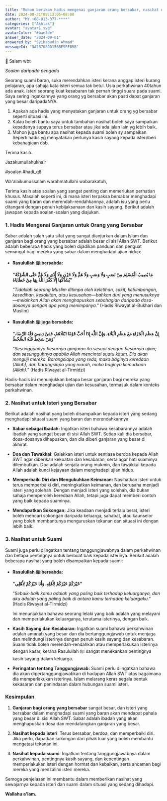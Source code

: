 ```yaml
---
title: "Mohon berikan hadis mengenai ganjaran orang bersabar, nasihat untuk isteri yang sabar dan suami agar mencintai isterinya."
date: 2024-08-31T09:13:05+08:00
author: "MY +60-013-377-****"
categories: ["Akhlak"]
avatar: "avatar1.svg"
avatarColor: "#bae3de"
answer_date: "2024-09-01"
answered_by: "Syihabudin Ahmad"
messageId: "3A287080D156BE9FF05B"
---
```


🛑 Salam wbt

_Soalan daripada pengadu_

Seorang suami baran, suka merendahkan isteri kerana anggap isteri kurang pelajaran, apa sahaja kata isteri semua tak betul. Usia perkahwinan 40tahun ada anak.
Isteri seorang kuat kesabaran tak pernah tinggi suara pada suami.
Saya sering ingatkannya yang orang yg bersabar akan pasti dapat ganjaran yang besar daripadaNYA.

1. Apakah ada hadis yang menyatakan ganjaran untuk orang yg bersabar seperti situasi ini.
2. Kalau boleh bantu saya untuk tambahan nasihat boleh saya sampaikan kepadanya supaya terus bersabar atau jika ada jalan lain yg lebih baik.
3. Mohon juga bantu apa nasihat kepada suami boleh sy sampaikan. Seperti hadis yg menyatakan perlunya kasih sayang kepada isteri/beri kebahagiaan dsb.

Terima kasih.

Jazakumullahukhair

#soalan
#hadi_q8

<!--more-->

Wa'alaikumussalam warahmatullahi wabarakatuh,

Terima kasih atas soalan yang sangat penting dan memerlukan perhatian khusus. Masalah seperti ini, di mana isteri terpaksa bersabar menghadapi suami yang baran dan merendah-rendahkannya, adalah isu yang perlu ditangani dengan penuh kebijaksanaan dan kasih sayang. Berikut adalah jawapan kepada soalan-soalan yang diajukan.

### 1. **Hadis Mengenai Ganjaran untuk Orang yang Bersabar**

Sabar adalah salah satu sifat yang sangat dianjurkan dalam Islam dan ganjaran bagi orang yang bersabar adalah besar di sisi Allah SWT. Berikut adalah beberapa hadis yang boleh dijadikan panduan dan penguat semangat bagi mereka yang sabar dalam menghadapi ujian hidup:

- **Rasulullah ﷺ bersabda:**

  **"مَا يُصِيبُ الْمُسْلِمَ مِنْ نَصَبٍ وَلَا وَصَبٍ وَلَا هَمٍّ وَلَا حُزْنٍ وَلَا أَذًى وَلَا غَمٍّ حَتَّى الشَّوْكَةُ يُشَاكُهَا إِلَّا كَفَّرَ اللَّهُ بِهَا مِنْ خَطَايَاهُ"**

  _"Tidaklah seorang Muslim ditimpa oleh keletihan, sakit, kebimbangan, kesedihan, kesakitan, atau kesusahan—bahkan duri yang menusuknya—melainkan Allah akan menghapuskan sebahagian daripada dosa-dosanya dengan apa yang menimpanya."_
  (Hadis Riwayat al-Bukhari dan Muslim)

- **Rasulullah ﷺ juga bersabda:**

  **"إِنَّ عِظَمَ الْجَزَاءِ مَعَ عِظَمِ الْبَلَاءِ، وَإِنَّ اللَّهَ إِذَا أَحَبَّ قَوْمًا ابْتَلَاهُمْ، فَمَنْ رَضِيَ فَلَهُ الرِّضَا، وَمَنْ سَخِطَ فَلَهُ السُّخْطُ"**

  _"Sesungguhnya besarnya ganjaran itu sesuai dengan besarnya ujian; dan sesungguhnya apabila Allah mencintai suatu kaum, Dia akan menguji mereka. Barangsiapa yang reda, maka baginya keredaan (Allah), dan barangsiapa yang marah, maka baginya kemurkaan (Allah)."_
  (Hadis Riwayat al-Tirmidzi)

Hadis-hadis ini menunjukkan betapa besar ganjaran bagi mereka yang bersabar dalam menghadapi ujian dan kesusahan, termasuk dalam konteks perkahwinan.

### 2. **Nasihat untuk Isteri yang Bersabar**

Berikut adalah nasihat yang boleh disampaikan kepada isteri yang sedang menghadapi situasi suami yang baran dan merendahkannya:

- **Sabar sebagai Ibadah:** Ingatkan isteri bahawa kesabarannya adalah ibadah yang sangat besar di sisi Allah SWT. Setiap kali dia bersabar, dosa-dosanya dihapuskan, dan dia diberi ganjaran yang besar di akhirat.

- **Doa dan Tawakkal:** Galakkan isteri untuk sentiasa berdoa kepada Allah SWT agar diberikan kekuatan dan kesabaran, serta agar hati suaminya dilembutkan. Doa adalah senjata orang mukmin, dan tawakkal kepada Allah adalah kunci kejayaan dalam menghadapi ujian hidup.

- **Memperbaiki Diri dan Mengukuhkan Keimanan:** Nasihatkan isteri untuk terus memperbaiki diri, meningkatkan keimanan, dan berusaha menjadi isteri yang solehah. Dengan menjadi isteri yang solehah, dia bukan sahaja memperoleh keredaan Allah, tetapi juga dapat memberi contoh yang baik kepada suaminya.

- **Mendapatkan Sokongan:** Jika keadaan menjadi terlalu berat, isteri boleh mencari sokongan daripada keluarga, sahabat, atau kaunselor yang boleh membantunya menguruskan tekanan dan situasi ini dengan lebih baik.

### 3. **Nasihat untuk Suami**

Suami juga perlu diingatkan tentang tanggungjawabnya dalam perkahwinan dan betapa pentingnya untuk berbuat baik kepada isterinya. Berikut adalah beberapa nasihat yang boleh disampaikan kepada suami:

- **Rasulullah ﷺ bersabda:**

  **"خَيْرُكُمْ خَيْرُكُمْ لِأَهْلِهِ، وَأَنَا خَيْرُكُمْ لِأَهْلِي"**

  _"Sebaik-baik kamu adalah yang paling baik terhadap keluarganya, dan aku adalah yang paling baik di antara kamu terhadap keluargaku."_
  (Hadis Riwayat al-Tirmidzi)

  Ini menunjukkan bahawa seorang lelaki yang baik adalah yang melayani dan memperlakukan keluarganya, terutama isterinya, dengan baik.

- **Kasih Sayang dan Kesabaran:** Ingatkan suami bahawa perkahwinan adalah amanah yang besar dan dia bertanggungjawab untuk menjaga dan melindungi isterinya dengan penuh kasih sayang dan kesabaran. Suami tidak boleh merendah-rendahkan atau memperlakukan isterinya dengan kasar, kerana Rasulullah ﷺ sangat menekankan pentingnya kasih sayang dalam keluarga.

- **Peringatan tentang Tanggungjawab:** Suami perlu diingatkan bahawa dia akan dipertanggungjawabkan di hadapan Allah SWT atas bagaimana dia memperlakukan isterinya. Islam melarang keras segala bentuk kekasaran dan penindasan dalam hubungan suami isteri.

### Kesimpulan

1. **Ganjaran bagi orang yang bersabar** sangat besar, dan isteri yang bersabar dalam menghadapi suami yang baran akan mendapat pahala yang besar di sisi Allah SWT. Sabar adalah ibadah yang akan menghapuskan dosa dan mendatangkan ganjaran yang besar.

2. **Nasihat kepada isteri**: Terus bersabar, berdoa, dan memperbaiki diri. Jika perlu, dapatkan sokongan dari pihak luar yang boleh membantu mengatasi tekanan ini.

3. **Nasihat kepada suami**: Ingatkan tentang tanggungjawabnya dalam perkahwinan, pentingnya kasih sayang, dan kepentingan memperlakukan isteri dengan hormat dan kebaikan, serta ancaman bagi mereka yang menzalimi isteri mereka.

Semoga penjelasan ini membantu dalam memberikan nasihat yang sewajarnya kepada isteri dan suami dalam situasi yang sedang dihadapi.

**Wallahu a'lam.**
